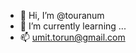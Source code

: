 - 👋 Hi, I’m @touranum
- 🌱 I’m currently learning ...
- 📫 umit.torun@gmail.com

<!---
touranum/touranum is a ✨ special ✨ repository because its `README.md` (this file) appears on your GitHub profile.
You can click the Preview link to take a look at your changes.
--->
